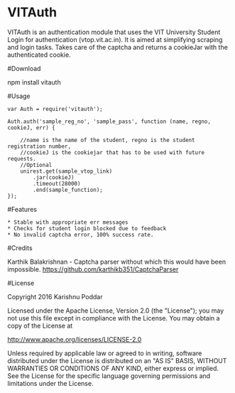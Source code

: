 # VITAuth

VITAuth is an authentication module that uses the VIT University Student Login for authentication (vtop.vit.ac.in). 
It is aimed at simplifying scraping and login tasks. 
Takes care of the captcha and returns a cookieJar with the authenticated cookie.

#Download

npm install vitauth

#Usage
    
    var Auth = require('vitauth');
    
    Auth.auth('sample_reg_no', 'sample_pass', function (name, regno, cookieJ, err) {

        //name is the name of the student, regno is the student registration number,
        //cookieJ is the cookiejar that has to be used with future requests.
        //Optional
        unirest.get(sample_vtop_link)
            .jar(cookieJ)
            .timeout(28000)
            .end(sample_function);
    });

#Features

    * Stable with appropriate err messages
    * Checks for student login blocked due to feedback
    * No invalid captcha error, 100% success rate.
    
#Credits

Karthik Balakrishnan - Captcha parser without which this would have been impossible.
https://github.com/karthikb351/CaptchaParser

#License

   Copyright 2016 Karishnu Poddar

   Licensed under the Apache License, Version 2.0 (the "License");
   you may not use this file except in compliance with the License.
   You may obtain a copy of the License at

   http://www.apache.org/licenses/LICENSE-2.0

   Unless required by applicable law or agreed to in writing, software
   distributed under the License is distributed on an "AS IS" BASIS,
   WITHOUT WARRANTIES OR CONDITIONS OF ANY KIND, either express or implied.
   See the License for the specific language governing permissions and
   limitations under the License.